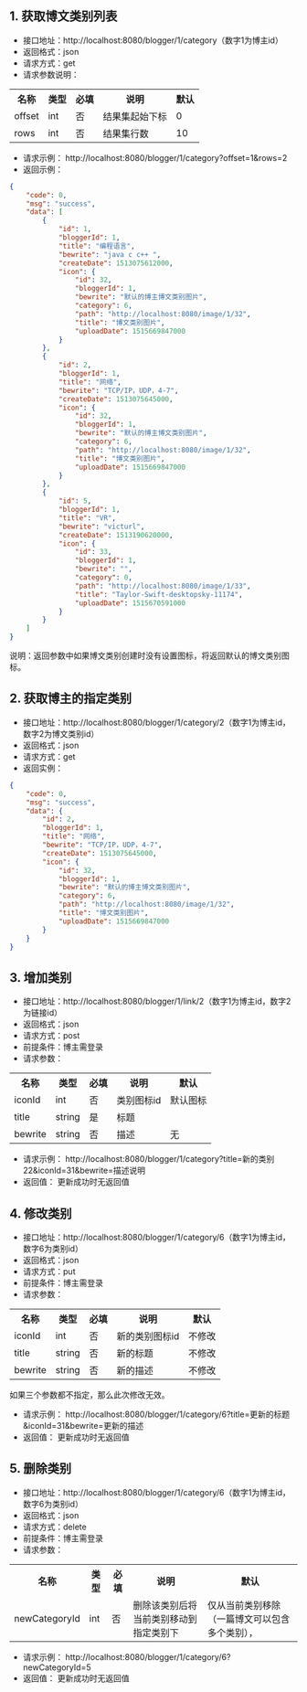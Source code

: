 
## 1. 获取博文类别列表
- 接口地址：http://localhost:8080/blogger/1/category（数字1为博主id）
- 返回格式：json
- 请求方式：get
- 请求参数说明：
<table>
<tr>
<th>名称</th>
<th>类型</th>
<th>必填</th>
<th>说明</th>
<th>默认</th>
</tr>
<tr>
<td>offset</td>
<td>int</td>
<td>否</td>
<td>结果集起始下标</td>
<td>0</td>
</tr>
<tr>
<td>rows</td>
<td>int</td>
<td>否</td>
<td>结果集行数</td>
<td>10</td>
</tr>
</table>

- 请求示例：
http://localhost:8080/blogger/1/category?offset=1&rows=2
- 返回示例：
```json
{
    "code": 0,
    "msg": "success",
    "data": [
        {
            "id": 1,
            "bloggerId": 1,
            "title": "编程语言",
            "bewrite": "java c c++ ",
            "createDate": 1513075612000,
            "icon": {
                "id": 32,
                "bloggerId": 1,
                "bewrite": "默认的博主博文类别图片",
                "category": 6,
                "path": "http://localhost:8080/image/1/32",
                "title": "博文类别图片",
                "uploadDate": 1515669847000
            }
        },
        {
            "id": 2,
            "bloggerId": 1,
            "title": "网络",
            "bewrite": "TCP/IP，UDP，4-7",
            "createDate": 1513075645000,
            "icon": {
                "id": 32,
                "bloggerId": 1,
                "bewrite": "默认的博主博文类别图片",
                "category": 6,
                "path": "http://localhost:8080/image/1/32",
                "title": "博文类别图片",
                "uploadDate": 1515669847000
            }
        },
        {
            "id": 5,
            "bloggerId": 1,
            "title": "VR",
            "bewrite": "victurl",
            "createDate": 1513190620000,
            "icon": {
                "id": 33,
                "bloggerId": 1,
                "bewrite": "",
                "category": 0,
                "path": "http://localhost:8080/image/1/33",
                "title": "Taylor-Swift-desktopsky-11174",
                "uploadDate": 1515670591000
            }
        }
    ]
}
```
说明：返回参数中如果博文类别创建时没有设置图标，将返回默认的博文类别图标。

## 2. 获取博主的指定类别
- 接口地址：http://localhost:8080/blogger/1/category/2（数字1为博主id，数字2为博文类别id）
- 返回格式：json
- 请求方式：get
- 返回实例：
```json
{
    "code": 0,
    "msg": "success",
    "data": {
        "id": 2,
        "bloggerId": 1,
        "title": "网络",
        "bewrite": "TCP/IP，UDP，4-7",
        "createDate": 1513075645000,
        "icon": {
            "id": 32,
            "bloggerId": 1,
            "bewrite": "默认的博主博文类别图片",
            "category": 6,
            "path": "http://localhost:8080/image/1/32",
            "title": "博文类别图片",
            "uploadDate": 1515669847000
        }
    }
}
```

## 3. 增加类别
- 接口地址：http://localhost:8080/blogger/1/link/2（数字1为博主id，数字2为链接id）
- 返回格式：json
- 请求方式：post
- 前提条件：博主需登录
- 请求参数：
<table>
<tr>
<th>名称</th>
<th>类型</th>
<th>必填</th>
<th>说明</th>
<th>默认</th>
</tr>
<tr>
<td>iconId</td>
<td>int</td>
<td>否</td>
<td>类别图标id</td>
<td>默认图标</td>
</tr>
<tr>
<td>title</td>
<td>string</td>
<td>是</td>
<td>标题</td>
<td></td>
</tr>
<tr>
<td>bewrite</td>
<td>string</td>
<td>否</td>
<td>描述</td>
<td>无</td>
</tr>
</table>

- 请求示例：
http://localhost:8080/blogger/1/category?title=新的类别22&iconId=31&bewrite=描述说明
- 返回值：
更新成功时无返回值

## 4. 修改类别
- 接口地址：http://localhost:8080/blogger/1/category/6（数字1为博主id，数字6为类别id）
- 返回格式：json
- 请求方式：put
- 前提条件：博主需登录
- 请求参数：
<table>
<tr>
<th>名称</th>
<th>类型</th>
<th>必填</th>
<th>说明</th>
<th>默认</th>
</tr>
<tr>
<td>iconId</td>
<td>int</td>
<td>否</td>
<td>新的类别图标id</td>
<td>不修改</td>
</tr>
<tr>
<td>title</td>
<td>string</td>
<td>否</td>
<td>新的标题</td>
<td>不修改</td>
</tr>
<tr>
<td>bewrite</td>
<td>string</td>
<td>否</td>
<td>新的描述</td>
<td>不修改</td>
</tr>
</table>
如果三个参数都不指定，那么此次修改无效。

- 请求示例：
http://localhost:8080/blogger/1/category/6?title=更新的标题&iconId=31&bewrite=更新的描述
- 返回值：
更新成功时无返回值

## 5. 删除类别
- 接口地址：http://localhost:8080/blogger/1/category/6（数字1为博主id，数字6为类别id）
- 返回格式：json
- 请求方式：delete
- 前提条件：博主需登录
- 请求参数：
<table>
<tr>
<th>名称</th>
<th>类型</th>
<th>必填</th>
<th>说明</th>
<th>默认</th>
</tr>
<tr>
<td>newCategoryId</td>
<td>int</td>
<td>否</td>
<td>删除该类别后将当前类别移动到指定类别下</td>
<td>仅从当前类别移除（一篇博文可以包含多个类别），</td>
</tr>
</table>

- 请求示例：
http://localhost:8080/blogger/1/category/6?newCategoryId=5
- 返回值：
更新成功时无返回值
